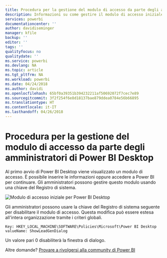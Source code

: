 ```yaml
---
title: Procedura per la gestione del modulo di accesso da parte degli amministratori di Power BI Desktop
description: Informazioni su come gestire il modulo di accesso iniziale durante l'apertura di Power BI Desktop.
services: powerbi
documentationcenter: ''
author: davidiseminger
manager: kfile
backup: ''
editor: ''
tags: ''
qualityfocus: no
qualitydate: ''
ms.service: powerbi
ms.devlang: NA
ms.topic: article
ms.tgt_pltfrm: NA
ms.workload: powerbi
ms.date: 04/24/2018
ms.author: davidi
ms.openlocfilehash: 65bf0a39351b394232211af50692072f7cec7e89
ms.sourcegitcommit: 3f2f254f6e8d18137bae879ddea0784e56b66895
ms.translationtype: HT
ms.contentlocale: it-IT
ms.lasthandoff: 04/26/2018
---
```

# <a name="how-administrators-can-manage-the-power-bi-desktop-sign-in-form"></a>Procedura per la gestione del modulo di accesso da parte degli amministratori di Power BI Desktop
Al primo avvio di Power BI Desktop viene visualizzato un modulo di accesso. È possibile inserire le informazioni oppure accedere a Power BI per continuare. Gli amministratori possono gestire questo modulo usando una chiave del Registro di sistema. 

![Modulo di accesso iniziale per Power BI Desktop](media/desktop-admin-sign-in-form/sign-in-form.png)

Gli amministratori possono usare la chiave del Registro di sistema seguente per disabilitare il modulo di accesso. Questa modifica può essere estesa all'intera organizzazione tramite i criteri globali.

```
Key: HKEY_LOCAL_MACHINE\SOFTWARE\Policies\Microsoft\Power BI Desktop
valueName: ShowLeadGenDialog
```

Un valore pari 0 disabiliterà la finestra di dialogo.

Altre domande? [Provare a rivolgersi alla community di Power BI](http://community.powerbi.com/)

